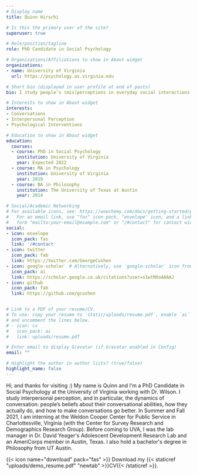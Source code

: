 ```yaml
---
# Display name
title: Quinn Hirschi

# Is this the primary user of the site?
superuser: true

# Role/position/tagline
role: PhD Candidate in Social Psychology

# Organizations/Affiliations to show in About widget
organizations:
- name: University of Virginia
  url: https://psychology.as.virginia.edu

# Short bio (displayed in user profile at end of posts)
bio: I study people's (mis)perceptions in everyday social interactions and how to make such interactions go better.

# Interests to show in About widget
interests:
- Conversations
- Interpersonal Perception
- Psychological Interventions

# Education to show in About widget
education:
  courses:
  - course: PhD in Social Psychology
    institution: University of Virginia
    year: Expected 2022
  - course: MA in Psychology
    institution: University of Virginia
    year: 2019
  - course: BA in Philosophy
    institution: The University of Texas at Austin
    year: 2014

# Social/Academic Networking
# For available icons, see: https://wowchemy.com/docs/getting-started/page-builder/#icons
#   For an email link, use "fas" icon pack, "envelope" icon, and a link in the
#   form "mailto:your-email@example.com" or "/#contact" for contact widget.
social:
- icon: envelope
  icon_pack: fas
  link: '/#contact'
- icon: twitter
  icon_pack: fab
  link: https://twitter.com/GeorgeCushen
- icon: google-scholar  # Alternatively, use `google-scholar` icon from `ai` icon pack
  icon_pack: ai
  link: https://scholar.google.co.uk/citations?user=sIwtMXoAAAAJ
- icon: github
  icon_pack: fab
  link: https://github.com/gcushen


# Link to a PDF of your resume/CV.
# To use: copy your resume to `static/uploads/resume.pdf`, enable `ai` icons in `params.toml`, 
# and uncomment the lines below.
# - icon: cv
#   icon_pack: ai
#   link: uploads/resume.pdf

# Enter email to display Gravatar (if Gravatar enabled in Config)
email: ""

# Highlight the author in author lists? (true/false)
highlight_name: false
---
```


Hi, and thanks for visiting :) My name is Quinn and I'm a PhD Candidate in Social Psychology at the University of Virginia working with Dr. Wilson. I study interpersonal perception, and in particular, the dynamics of conversation: people’s beliefs about their conversational abilities, how they actually do, and how to make conversations go better. In Summer and Fall 2021, I am interning at the Weldon Cooper Center for Public Service in Charlottesville, Virginia (with the Center for Survey Research and Demographics Research Group). Before coming to UVA, I was the lab manager in Dr. David Yeager's Adolescent Development Research Lab and an AmeriCorps member in Austin, Texas. I also hold a bachelor's degree in Philosophy from UT Austin.

{{< icon name="download" pack="fas" >}} Download my {{< staticref "uploads/demo_resume.pdf" "newtab" >}}CV{{< /staticref >}}.
